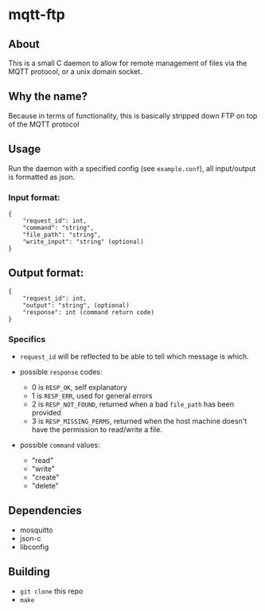 # mqtt-ftp

## About

This is a small C daemon to allow for remote management of files via the MQTT protocol, or a unix domain socket.

## Why the name?

Because in terms of functionality, this is basically stripped down FTP on top of the MQTT protocol

## Usage

Run the daemon with a specified config (see `example.conf`), all input/output is formatted as json.

### Input format:
```
{
    "request_id": int,
    "command": "string",
    "file_path": "string",
    "write_input": "string" (optional)
}
```

## Output format:
```
{
    "request_id": int,
    "output": "string", (optional)
    "response": int (command return code)
}
```

### Specifics

* `request_id` will be reflected to be able to tell which message is which.

* possible `response` codes:
    - 0 is `RESP_OK`, self explanatory
    - 1 is `RESP_ERR`, used for general errors
    - 2 is `RESP_NOT_FOUND`, returned when a bad `file_path` has been provided
    - 3 is `RESP_MISSING_PERMS`, returned when the host machine doesn't have the permission to read/write a file.

* possible `command` values:
    - "read"
    - "write"
    - "create"
    - "delete"

## Dependencies

* mosquitto
* json-c
* libconfig

## Building

* `git clone` this repo
* `make`
